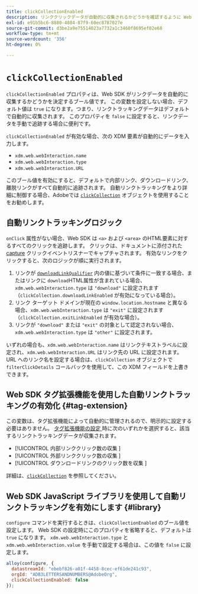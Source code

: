 ```yaml
---
title: clickCollectionEnabled
description: リンククリックデータが自動的に収集されるかどうかを確認するように Web SDK を設定する方法を説明します。
exl-id: e91b5bc6-8880-4884-87f9-60ec8787027e
source-git-commit: d3be2a9e75514023a7732a1c3460f8695ef02e68
workflow-type: tm+mt
source-wordcount: '356'
ht-degree: 0%

---
```


# `clickCollectionEnabled`

`clickCollectionEnabled` プロパティは、Web SDK がリンクデータを自動的に収集するかどうかを決定するブール値です。 この変数を設定しない場合、デフォルト値は `true` になります。つまり、リンクトラッキングデータはデフォルトで自動的に収集されます。 このプロパティを `false` に設定すると、リンクデータを手動で追跡する場合に便利です。

`clickCollectionEnabled` が有効な場合、次の XDM 要素が自動的にデータを入力します。

* `xdm.web.webInteraction.name`
* `xdm.web.webInteraction.type`
* `xdm.web.webInteraction.URL`

このブール値を有効にすると、デフォルトで内部リンク、ダウンロードリンク、離脱リンクがすべて自動的に追跡されます。 自動リンクトラッキングをより詳細に制御する場合、Adobeでは [`clickCollection`](clickcollection.md) オブジェクトを使用することをお勧めします。

## 自動リンクトラッキングロジック

`onClick` 属性がない場合、Web SDK は `<a>` および `<area>` のHTML要素に対するすべてのクリックを追跡します。 クリックは、ドキュメントに添付された [capture](https://www.w3.org/TR/uievents/#capture-phase) クリックイベントリスナーでキャプチャされます。 有効なリンクをクリックすると、次のロジックが順に実行されます。

1. リンクが [`downloadLinkQualifier`](downloadlinkqualifier.md) 内の値に基づいて条件に一致する場合、またはリンクに `download`HTML属性が含まれている場合、`xdm.web.webInteraction.type` は `"download"` に設定されます（`clickCollection.downloadLinkEnabled` が有効になっている場合）。
1. リンク ターゲット ドメインが現在の `window.location.hostname` と異なる場合、`xdm.web.webInteraction.type` は `"exit"` に設定されます（`clickCollection.exitLinkEnabled` が有効な場合）。
1. リンクが `"download"` または `"exit"` の対象として認定されない場合、`xdm.web.webInteraction.type` は `"other"` に設定されます。

いずれの場合も、`xdm.web.webInteraction.name` はリンクテキストラベルに設定され、`xdm.web.webInteraction.URL` はリンク先の URL に設定されます。 URL へのリンク名を設定する場合は、`clickCollection` オブジェクトで `filterClickDetails` コールバックを使用して、この XDM フィールドを上書きできます。

## Web SDK タグ拡張機能を使用した自動リンクトラッキングの有効化 {#tag-extension}

この変数は、タグ拡張機能によって自動的に管理されるので、明示的に設定する必要はありません。 [ タグ拡張機能の設定 ](/help/tags/extensions/client/web-sdk/web-sdk-extension-configuration.md) 時に次のいずれかを選択すると、該当するリンクトラッキングデータが収集されます。

* [!UICONTROL  内部リンククリック数の収集 ]
* [!UICONTROL  外部リンククリック数の収集 ]
* [!UICONTROL  ダウンロードリンクのクリック数を収集 ]

詳細は、[`clickCollection`](clickcollection.md) を参照してください。

## Web SDK JavaScript ライブラリを使用して自動リンクトラッキングを有効にします {#library}

`configure` コマンドを実行するときは、`clickCollectionEnabled` のブール値を設定します。 Web SDK の設定時にこのプロパティを省略すると、デフォルトは `true` になります。 `xdm.web.webInteraction.type` と `xdm.web.webInteraction.value` を手動で設定する場合は、この値を `false` に設定します。

```js
alloy(configure, {
  datastreamId: "ebebf826-a01f-4458-8cec-ef61de241c93",
  orgId: "ADB3LETTERSANDNUMBERS@AdobeOrg",
  clickCollectionEnabled: false
});
```
